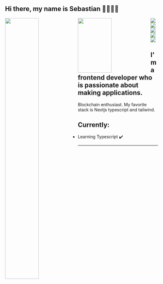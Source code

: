 ## Hi there, my name is Sebastian 👋🧑🏻‍💻

<img align="left" width="47%" src="https://github-readme-stats.vercel.app/api?username=ankerx&show_icons=true&theme=tokyonight" />
<img align="left" width="47%" height="180px" src="https://github-readme-stats.vercel.app/api/top-langs/?username=ankerx&layout=compact"/>
<img align="left" src="https://img.shields.io/badge/react-%2320232a.svg?style=for-the-badge&logo=react&logoColor=%2361DAFB" />
<img align="left" src="https://img.shields.io/badge/Next-black?style=for-the-badge&logo=next.js&logoColor=white" />
<img align="left" src="https://img.shields.io/badge/javascript-%23323330.svg?style=for-the-badge&logo=javascript&logoColor=%23F7DF1E" />
<img align="left" src="https://img.shields.io/badge/typescript-%23007ACC.svg?style=for-the-badge&logo=typescript&logoColor=white" />
<img src="https://img.shields.io/badge/tailwindcss-%2338B2AC.svg?style=for-the-badge&logo=tailwind-css&logoColor=white" />

## I'm a frontend developer who is passionate about making applications.

Blockchain enthusiast. 
My favorite stack is Nextjs typescript and tailwind.


## Currently:
- Learning Typescript ✔️
-----

